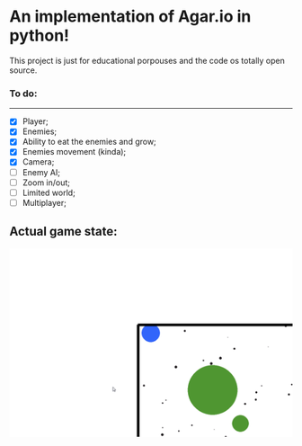 # <b>An implementation of Agar.io in python!</b>

This project is just for educational porpouses and the code os totally open source.

### <b>To do</b>:
<hr>

- [x] Player;
- [x] Enemies;
- [x] Ability to eat the enemies and grow;
- [x] Enemies movement (kinda);
- [x] Camera;
- [ ] Enemy AI;
- [ ] Zoom in/out;
- [ ] Limited world;
- [ ] Multiplayer;

## <b>Actual game state</b>:

![game_state](/gif/actual_state.gif)
